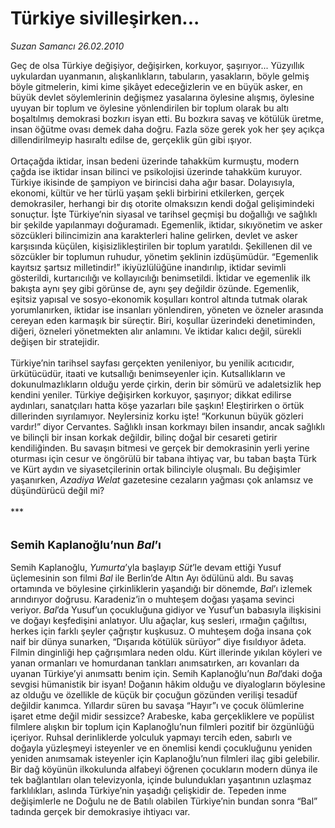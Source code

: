 # Türkiye sivilleşirken...

*Suzan Samancı 26.02.2010*

<div class="taraf_structure_2col_1zq">
<div class="margen_n">



 <p>Geç de olsa Türkiye değişiyor, değişirken, korkuyor, şaşırıyor... Yüzyıllık uykulardan uyanmanın, alışkanlıkların, tabuların, yasakların, böyle gelmiş böyle gitmelerin, kimi kime şikâyet edeceğizlerin ve en büyük asker, en büyük devlet söylemlerinin değişmez yasalarına öylesine alışmış, öylesine uyuyan bir toplum ve öylesine yönlendirilen bir toplum olarak bu altı boşaltılmış demokrasi bozkırı isyan etti. Bu bozkıra savaş ve kötülük üretme, insan öğütme ovası demek daha doğru. Fazla söze gerek yok her şey açıkça dillendirilmeyip hasıraltı edilse de, gerçeklik gün gibi ışıyor. <br/><br/>Ortaçağda iktidar, insan bedeni üzerinde tahakküm kurmuştu, modern çağda ise iktidar insan bilinci ve psikolojisi üzerinde tahakküm kuruyor. Türkiye ikisinde de şampiyon ve birincisi daha ağır basar. Dolayısıyla, ekonomi, kültür ve her türlü yaşam şekli birbirini etkilerken, gerçek demokrasiler, herhangi bir dış otorite olmaksızın kendi doğal gelişimindeki sonuçtur. İşte Türkiye’nin siyasal ve tarihsel geçmişi bu doğallığı ve sağlıklı bir şekilde yapılanmayı doğuramadı. Egemenlik, iktidar, sıkıyönetim ve asker sözcükleri bilincimizin ana karakterleri haline gelirken, devlet ve asker karşısında küçülen, kişisizlikleştirilen bir toplum yaratıldı. Şekillenen dil ve sözcükler bir toplumun ruhudur, yönetim şeklinin izdüşümüdür. “Egemenlik kayıtsız şartsız milletindir!” ikiyüzlülüğüne inandırılıp, iktidar sevimli gösterildi, kurtarıcılığı ve kollayıcılığı benimsetildi. İktidar ve egemenlik ilk bakışta aynı şey gibi görünse de, aynı şey değildir özünde. Egemenlik, eşitsiz yapısal ve sosyo-ekonomik koşulları kontrol altında tutmak olarak yorumlanırken, iktidar ise insanları yönlendiren, yöneten ve özneler arasında cereyan eden karmaşık bir süreçtir. Biri, koşullar üzerindeki denetiminden, diğeri, özneleri yönetmekten alır anlamını. Ve iktidar kalıcı değil, sürekli değişen bir stratejidir. <br/><br/>Türkiye’nin tarihsel sayfası gerçekten yenileniyor, bu yenilik acıtıcıdır, ürkütücüdür, itaati ve kutsallığı benimseyenler için. Kutsallıkların ve dokunulmazlıkların olduğu yerde çirkin, derin bir sömürü ve adaletsizlik hep kendini yeniler. Türkiye değişirken korkuyor, şaşırıyor; dikkat edilirse aydınları, sanatçıları hatta köşe yazarları bile şaşkın! Eleştirirken o örtük dillerinden sıyrılamıyor. Neylersiniz korku işte! “Korkunun büyük gözleri vardır!” diyor Cervantes. Sağlıklı insan korkmayı bilen insandır, ancak sağlıklı ve bilinçli bir insan korkak değildir, bilinç doğal bir cesareti getirir kendiliğinden. Bu savaşın bitmesi ve gerçek bir demokrasinin yerli yerine oturması için cesur ve öngörülü bir tabana ihtiyaç var, bu taban başta Türk ve Kürt aydın ve siyasetçilerinin ortak bilinciyle oluşmalı. Bu değişimler yaşanırken, <i>Azadiya Welat</i> gazetesine cezaların yağması çok anlamsız ve düşündürücü değil mi? <br/><br/>***<b> <br/><br/><br/><font size="4">Semih Kaplanoğlu’nun <i>Bal</i>’ı</font></b> <br/><br/>Semih Kaplanoğlu, <i>Yumurta</i>’yla başlayıp <i>Süt</i>’le devam ettiği Yusuf üçlemesinin son filmi <i>Bal</i> ile Berlin’de Altın Ayı ödülünü aldı. Bu savaş ortamında ve böylesine çirkinliklerin yaşandığı bir dönemde, <i>Bal</i>’ı izlemek arındırıyor doğrusu. Karadeniz’in o muhteşem doğası yaşama sevinci veriyor. <i>Bal</i>’da Yusuf’un çocukluğuna gidiyor ve Yusuf’un babasıyla ilişkisini ve doğayı keşfedişini anlatıyor. Ulu ağaçlar, kuş sesleri, ırmağın çağıltısı, herkes için farklı şeyler çağrıştır kuşkusuz. O muhteşem doğa insana çok naif bir dünya sunarken, “Dışarıda kötülük sürüyor” diye fısıldıyor âdeta. Filmin dinginliği hep çağrışımlara neden oldu. Kürt illerinde yıkılan köyleri ve yanan ormanları ve homurdanan tankları anımsatırken, arı kovanları da uyanan Türkiye’yi anımsattı benim için. Semih Kaplanoğlu’nun <i>Bal</i>’daki doğa sevgisi hümanistik bir isyan! Doğanın hâkim olduğu ve diyalogların böylesine az olduğu ve özellikle de küçük bir çocuğun gözünden verilişi tesadüf değildir kanımca. Yıllardır süren bu savaşa “Hayır”ı ve çocuk ölümlerine işaret etme değil midir sessizce? Arabeske, kaba gerçekliklere ve popülist filmlere alışkın bir toplum için Kaplanoğlu’nun filmleri pozitif bir özgünlüğü içeriyor. Ruhsal derinliklerde yolculuk yapmayı tercih eden, sabırlı ve doğayla yüzleşmeyi isteyenler ve en önemlisi kendi çocukluğunu yeniden yeniden anımsamak isteyenler için Kaplanoğlu’nun filmleri ilaç gibi gelebilir. Bir dağ köyünün ilkokulunda alfabeyi öğrenen çocukların modern dünya ile tek bağlantıları olan televizyonla, içinde bulundukları yaşantının uzlaşmaz farklılıkları, aslında Türkiye’nin yaşadığı çelişkidir de. Tepeden inme değişimlerle ne Doğulu ne de Batılı olabilen Türkiye’nin bundan sonra “Bal” tadında gerçek bir demokrasiye ihtiyacı var.</p>
<br/>
<br/>
<br/>



<br/>


<div id="taraf_not">
</div>

</div>


</div>

